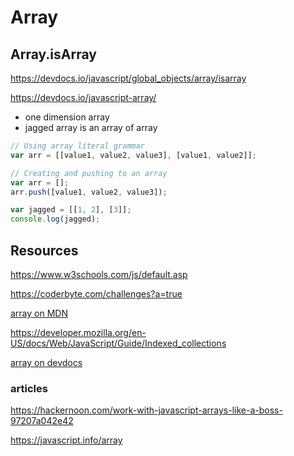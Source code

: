 # Array

## Array.isArray

<https://devdocs.io/javascript/global_objects/array/isarray>

<https://devdocs.io/javascript-array/>

- one dimension array
- jagged array is an array of array

```js
// Using array literal grammar
var arr = [[value1, value2, value3], [value1, value2]];

// Creating and pushing to an array
var arr = [];
arr.push([value1, value2, value3]);

var jagged = [[1, 2], [3]];
console.log(jagged);
```

## Resources

<https://www.w3schools.com/js/default.asp>

<https://coderbyte.com/challenges?a=true>

[array on MDN](https://developer.mozilla.org/en-US/docs/Web/JavaScript/Reference/Global_Objects/Array)

<https://developer.mozilla.org/en-US/docs/Web/JavaScript/Guide/Indexed_collections>

[array on devdocs](https://devdocs.io/javascript-array/)

### articles

<https://hackernoon.com/work-with-javascript-arrays-like-a-boss-97207a042e42>

<https://javascript.info/array>
